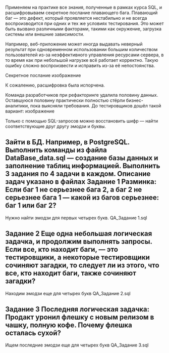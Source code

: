 Применяем на практике все знания, полученные в рамках курса SQL, и расшифровываем секретное послание плавающего бага.
Плавающий баг — это дефект, который проявляется нестабильно и не всегда воспроизводится при одних и тех же условиях тестирования. Это может быть вызвано различными факторами, такими как окружение, загрузка системы или внешние зависимости.

Например, веб-приложение может иногда выдавать неверный результат при одновременном использовании большим количеством пользователей из-за неэффективного управления ресурсами сервера, в то время как при небольшой нагрузке всё работает корректно. Такую ошибку сложно воспроизвести и исправить из-за её непостоянства.

Секретное послание
изображение

К сожалению, расшифровка была испорчена.

Команда разработчиков при рефакторинге удалила половину данных. Оставшуюся половину практически полностью стёрли бизнес-аналитики, пока выясняли требования. До тестировщиков дошёл такой вариант: изображение

Только с помощью SQL-запросов можно восстановить шифр — найти соответствующие друг другу эмодзи и буквы.

Зайти в БД. Например, в PostgreSQL.
Выполнить команды из файла DataBase_data.sql — создание базы данных и заполнение таблиц информацией.
Выполнить 3 задания по 4 задачи в каждом. Описание задач указано в файлах
Задание 1
Разминка:
Если баг 1 не серьезнее бага 2, а баг 2 не серьезнее бага 1 — какой из багов серьезнее: баг 1 или баг 2?
-----------------------------------------
Нужно найти эмодзи для первых четырех букв.
QA_Задание 1.sql

Задание 2
Еще одна небольшая логическая задачка, и продолжим выполнять запросы.
Если все, кто находит баги, — это тестировщики, а некоторые тестировщики сочиняют загадки, то следует ли из этого, что все, кто находит баги, также сочиняют загадки?
-----------------------------------------
Находим эмодзи еще для четырех букв
QA_Задание 2.sql

Задание 3
Последняя логическая задачка:
Продакт уронил флешку с новым релизом в чашку, полную кофе. Почему флешка осталась сухой?
-----------------------------------------
Ищем последние эмодзи еще для четырех букв
QA_Задание 3.sql
